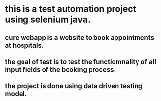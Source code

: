 # this is a test automation project using selenium java.

## cure webapp is a website to book appointments at hospitals.
## the goal of test is to test the functiomnality of all input fields of the booking process.
## the project is done using data driven testing model.
